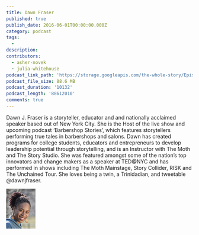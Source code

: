 ```yaml
---
title: Dawn Fraser
published: true
publish_date: 2016-06-01T00:00:00.000Z
category: podcast
tags:
  -
description:
contributors:
  - asher-novek
  - julia-whitehouse
podcast_link_path: 'https://storage.googleapis.com/the-whole-story/Episode%206%20-%20Dawn%20Frasier.mp3'
podcast_file_size: 88.6 MB
podcast_duration: '10132'
podcast_length: '88612010'
comments: true
---
```



Dawn J. Fraser is a storyteller, educator and and nationally acclaimed speaker based out of New York City. She is the Host of the live show and upcoming podcast ‘Barbershop Stories’, which features storytellers performing true tales in barbershops and salons. Dawn has created programs for college students, educators and entrepreneurs to develop leadership potential through storytelling, and is an Instructor with The Moth and The Story Studio. She was featured amongst some of the nation’s top innovators and change makers as a speaker at TED@NYC and has performed in shows including The Moth Mainstage, Story Collider, RISK and The Unchained Tour. She loves being a twin, a Trinidadian, and tweetable @dawnjfraser.

![](/uploads/versions/dawn---x----79-108x---.png)